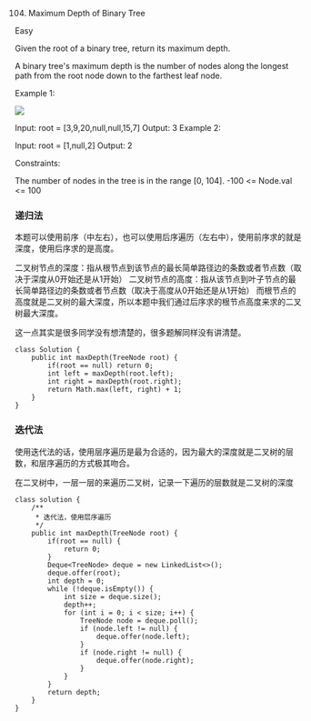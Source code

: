 104. Maximum Depth of Binary Tree

Easy

Given the root of a binary tree, return its maximum depth.

A binary tree's maximum depth is the number of nodes along the longest path from the root node down to the farthest leaf node.

 

Example 1:

![](https://assets.leetcode.com/uploads/2020/11/26/tmp-tree.jpg)


Input: root = [3,9,20,null,null,15,7]
Output: 3
Example 2:

Input: root = [1,null,2]
Output: 2
 

Constraints:

The number of nodes in the tree is in the range [0, 104].
-100 <= Node.val <= 100


### 递归法
本题可以使用前序（中左右），也可以使用后序遍历（左右中），使用前序求的就是深度，使用后序求的是高度。

二叉树节点的深度：指从根节点到该节点的最长简单路径边的条数或者节点数（取决于深度从0开始还是从1开始）
二叉树节点的高度：指从该节点到叶子节点的最长简单路径边的条数或者节点数（取决于高度从0开始还是从1开始）
而根节点的高度就是二叉树的最大深度，所以本题中我们通过后序求的根节点高度来求的二叉树最大深度。

这一点其实是很多同学没有想清楚的，很多题解同样没有讲清楚。

```
class Solution {
    public int maxDepth(TreeNode root) {
        if(root == null) return 0;
        int left = maxDepth(root.left);
        int right = maxDepth(root.right);
        return Math.max(left, right) + 1;
    }
}
```

### 迭代法
使用迭代法的话，使用层序遍历是最为合适的，因为最大的深度就是二叉树的层数，和层序遍历的方式极其吻合。

在二叉树中，一层一层的来遍历二叉树，记录一下遍历的层数就是二叉树的深度

```
class solution {
    /**
     * 迭代法，使用层序遍历
     */
    public int maxDepth(TreeNode root) {
        if(root == null) {
            return 0;
        }
        Deque<TreeNode> deque = new LinkedList<>();
        deque.offer(root);
        int depth = 0;
        while (!deque.isEmpty()) {
            int size = deque.size();
            depth++;
            for (int i = 0; i < size; i++) {
                TreeNode node = deque.poll();
                if (node.left != null) {
                    deque.offer(node.left);
                }
                if (node.right != null) {
                    deque.offer(node.right);
                }
            }
        }
        return depth;
    }
}
```